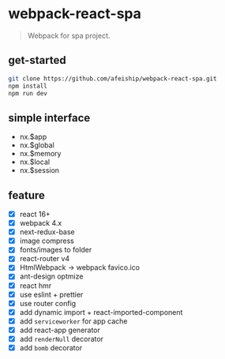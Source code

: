 # webpack-react-spa
> Webpack for spa project.

## get-started
```bash
git clone https://github.com/afeiship/webpack-react-spa.git
npm install
npm run dev
```

## simple interface
- nx.\$app
- nx.\$global
- nx.\$memory
- nx.\$local
- nx.\$session

## feature
- [x] react 16+
- [x] webpack 4.x
- [x] next-redux-base
- [x] image compress
- [x] fonts/images to folder
- [x] react-router v4
- [x] HtmlWebpack -> webpack favico.ico
- [x] ant-design optmize
- [x] react hmr
- [x] use eslint + prettier
- [x] use router config
- [x] add dynamic import + react-imported-component
- [x] add `serviceworker` for app cache
- [x] add react-app generator
- [x] add `renderNull` decorator
- [x] add `bomb` decorator
